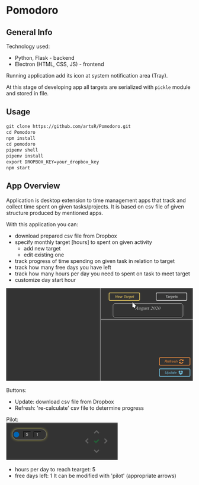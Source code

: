# Pomodoro

## General Info

Technology used:
* Python, Flask - backend
* Electron (HTML, CSS, JS) - frontend

Running application add its icon at system notification area (Tray).

At this stage of developing app all targets are serialized with `pickle` module and stored in file.

## Usage

```
git clone https://github.com/artsR/Pomodoro.git
cd Pomodoro
npm install
cd pomodoro
pipenv shell
pipenv install
export DROPBOX_KEY=your_dropbox_key
npm start
```

## App Overview

Application is desktop extension to time management apps that track and collect time spent
on given tasks/projects. It is based on csv file of given structure produced by mentioned apps.   

With this application you can:
* download prepared csv file from Dropbox
* specify monthly target [hours] to spent on given activity
    * add new target
    * edit existing one
* track progress of time spending on given task in relation to target
* track how many free days you have left
* track how many hours per day you need to spent on task to meet target
* customize day start hour


![Overview](./docs/overview.gif)

Buttons:
* Update: download csv file from Dropbox
* Refresh: 're-calculate' csv file to determine progress

Pilot:  
![Daily](./docs/daily.png)
* hours per day to reach tearget: 5
* free days left: 1
It can be modified with 'pilot' (appropriate arrows)
